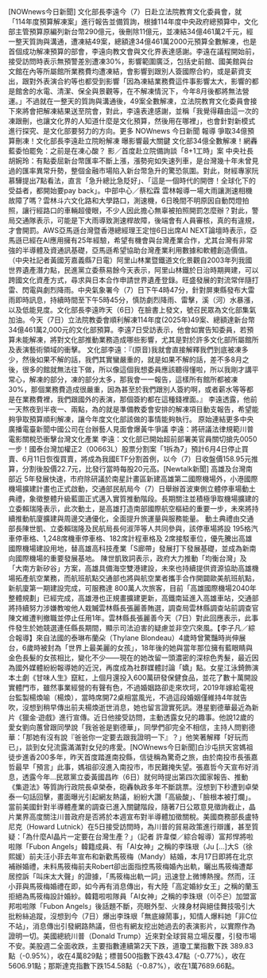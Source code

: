[NOWnews今日新聞] 文化部長李遠今（7）日赴立法院教育文化委員會，就「114年度預算解凍案」進行報告並備質詢，根據114年度中央政府總預算中，文化部主管預算原編列新台幣290億元，後刪除11億元，並凍結34億461萬2千元，經一整天質詢與溝通，遭凍結49案，總額達34億461萬2000元預算全數解凍，也是首個成功解凍預算的部會，李遠向教文會與文化界表達感謝。李遠在議程開始前，接受訪問時表示無預警差別遭凍30%，影響範圍廣泛，包括史前館、國美館與台文館在內等所屬館所業務費均遭凍結，會影響到跟別人簽國際合約，或是薪資支出，跟對外表演合約等也都受到影響「因為凍結業務費這件事影響太大，影響的都是館舍的水電、清潔、保全與景觀等，在不解凍情況下，今年8月後都將無法營運。」不過就在一整天的質詢與溝通後，49案全數解凍，立法院教育文化委員會接下來將會把解凍結果送至院會，對此，李遠表達感謝，並稱「我覺得藉由這一次的凍跟刪，也讓文化界的人知道什麼是文化預算，然後用在哪裡」，也會針對新模式進行探究、是文化部要努力的方向。更多 NOWnews 今日新聞 報導 爭取34億預算刪凍！文化部長李遠赴立院盼解凍 曝影響最大關鍵 文化部34億全數解凍！網轟藍委怕罷免：之前是在凍心酸？ 影／首度赴立院備詢談「8+1工時」案 中央社長胡婉玲：有點委屈新台幣匯率不斷上漲，漲勢宛如失速列車，是台灣幾十年未曾見過的匯率異常升勢，整個金融市場陷入新台幣急升的驚恐氛圍。對此，財經專家阮慕驊提出7點看法，直言「急升總比急貶好」、「這是一個時代的開啓！全球化下的受益者，都開始要pay back」。中部中心／蔡松霖 雲林報導一場大雨讓測速相機故障了嗎？雲林斗六文化路和大學路口，測速機，6日晚間不明原因自動閃燈拍照，讓行經路口的車輛超傻眼，不少人因此擔心無辜被拍照開罰怎麼辦？對此，警局交通隊表示，可能是下大雨導致測速桿故障，後端會有人員審核，真的有違規，才會開罰。AWS亞馬遜台灣暨香港總經理王定愷6日出席AI NEXT論壇時表示，亞馬遜已經在AI應用擁有25年經驗，希望有機會與台灣產業合作，尤其台灣有非常強的半導體及資通訊基礎，亞馬遜希望協助台灣產業利用數據和軟體創造價值。（中央社記者黃國芳嘉義縣7日電）阿里山林業暨鐵道文化景觀自2003年列我國世界遺產潛力點，民進黨立委蔡易餘今天表示，阿里山林鐵於日治時期興建，可以跨國文化資產方式，尋求與日本合作申請世界遺產登錄。旺盛發展的對流常伴隨打雷、閃電與劇烈降雨。中央氣象署今（7）日下午4時47分，針對屏東縣發布大雷雨即時訊息，持續時間至下午5時45分，慎防劇烈降雨、雷擊，溪（河）水暴漲，以及低能見度。文化部長李遠昨天（6日）在臉書上發文，號召民眾為文化部集氣加油。今天（7日）立法院教委會順利解凍114年度(2025年)49案、總額達新台幣34億461萬2,000元的文化部預算。李遠7日受訪表示，他會如實告知委員，若預算未能解凍，將對文化部推動業務造成哪些影響，尤其是對於許多文化部所屬館所及表演藝術領域的衝擊。 文化部李遠：『(原音)我就會直接解釋我們到底被凍多少，然後如果不解的話，我們其實蠻嚴重的，就是如果不解的話，差不多8月之後，很多的館就無法往下做，所以像這個我想委員應該聽得懂啦，所以我剛才講平常心，解凍的部分，凍的部分太多，那我會一一報告，這樣所有館所都被凍30%，那個業務費造成很嚴重，因為甚至於我們跟別人簽約啊，或者薪水等等都是在業務費裡，我們跟國外的表演，那個簽約都在這種錢裡面。』 李遠透露，他前一天熬夜到半夜一、兩點，為的就是準備教委會安排的解凍項目動支報告，希望能夠爭取預算順利解凍，讓今年度文化部該做的事情能夠執行。 原始連結更多中央廣播電臺新聞中國公司在台辦藝人見面會爆黃牛爭議 李遠：將研議法律規範川普電影關稅恐衝擊台灣文化產業 李遠：文化部已開始超前部署美官員關切搶先0050一步！國泰台灣加權正2（00663L）股票分割案「1拆為7」預計6月4日停止買賣、6月11日恢復買賣，將成為我國ETF分割首例，以今（7）日收盤價158.95元推算，分割後股價22.7元，比發行當時每股20元高。[Newtalk新聞] 高雄及台灣南部近 5年發展快速，市府除研議於南星計畫區新建高雄第二國際機場外，小港國際機場擴建計畫也正式啟動，交通部民航局今（7）日舉辦首波東側立體停車場動土典禮，象徵整體升級藍圖正式邁入實質推動階段。長期關注並積極爭取機場擴建的立委賴瑞隆表示，此次動土，是高雄打造南部國際航空樞紐的重要一步，未來將持續推動航廈擴建與周邊交通優化，全面提升旅運量與服務能量。 動土典禮由交通部長陳世凱、立委賴瑞隆及民航局長何淑萍等人共同參與，該停車場將設 195格汽車停車格、1,248席機車停車格、182席計程車格及 2席接駁車位，優先騰出高雄國際機場建設用地，替高雄高科技產業「S廊帶」發展打下發展基礎，並成為新南向國際機場的重要發展基地。 陳世凱致詞表示，政府大力推動「均衡台灣」及「大南方新矽谷」方案，高雄具備海空雙港建設，未來也持續提供資源協助高雄機場拓產航空業務，而航班航點交通部也將與航空業者攜手合作開闢歐美航班航點，新航廈第一期建設完成，可服務達 800萬人次旅客，目前「高雄國際機場2040年整體規劃」已經完成，高雄港也正規畫擴建更新，高鐵南延進入高雄車站，交通部將持續努力涉嫌教唆他人栽贓雲林縣長張麗善賄選，調查局雲林縣調查站前調查官陳文維遭判撤職並停止任用1年。雲林縣長張麗善今天（7日）對此回應表示，此事件發生於她競選連任縣長期間，顯示司法迫害的疑慮並非空穴來風。【李子凡／綜合報導】來自法國的泰琳布蘭朵（Thylane Blondeau）4歲時曾驚豔時尚伸展台，6歲時被封為「世界上最美麗的女孩」，18年後的她與當年那位擁有藍眼睛與金色長髮的女孩相比，變化不少——現在的她改留一頭濃密的深棕色秀髮，最近因為國外媒體紛紛報導她的近況，再度成為社群媒體討論「嬌」點。女星江泳錡飾演本土劇《甘味人生》竄紅，上個月還投入600萬研發保健食品，並花了數十萬開設實體門市，雖然事業經營的有聲有色，不過婚姻路卻走來坎坷，2019年嫁給電視台監製楊煥喻（楊煥），當時席開72桌相當風光，不過這段婚姻僅維持4年就告吹，沒想到稍早傳出前夫楊煥逝世消息，她也留言證實死訊。港星劉德華最近為新片《獵金·遊戲》進行宣傳。近日他接受訪問，主動透露女兒的趣事。他說12歲的愛女劉向蕙曾跟同學說「我爸爸是劉德華」，同學們卻完全不相信，主持人問劉德華：「那她有沒有說『爸爸你一定要去跟我證明一下』？」他笑著解釋「好玩而已」，談到女兒流露滿滿對女兒的疼愛。[NOWnews今日新聞]白沙屯拱天宮媽祖徒步進香200多年，昨天首度踏進南投縣，信徒稱為驚奇之旅，由於南投市長張嘉哲最早「預言」此事，媽祖卻沒進入南投市，市民難掩失望。張嘉哲今天宣布好消息，透露今年...民眾黨立委黃國昌昨（6日）就何時提出第四次國家報告、推動《集遊法》等質詢行政院長卓榮泰，砲轟執政多年不斷跳票。沒想到下秒遭到卓榮泰一句話回擊，畫面曝光引起網友熱議，紛紛大讚「高級酸」、「臉根本被打爛」。當前美國針對半導體產業的調查已進入關鍵階段，隨著7日公眾意見徵詢截止，晶片業界高度關注川普政府是否將於本週宣布對半導體加徵關稅。美國商務部長盧特尼克（Howard Lutnick）在5日接受訪問時，為川普的貿易政策進行辯護，甚至質疑：「為什麼AI晶片一定要在台灣生產？」（記者 許韋傑／綜合報導）富邦悍將啦啦隊「Fubon Angels」韓籍成員、有「AI女神」之稱的李珠珢（Ju […]大S（徐熙媛）前夫汪小菲去年宣布和新歡馬筱梅（Mandy）結婚，本月17日即將在北京補辦婚禮，未料馬筱梅前夫Robert卻出面指控馬筱梅婚內出軌，曬出馬筱梅遭鄰居控訴「叫床太大聲」的證據，「馬筱梅出軌一詞」迅速登上微博熱搜。然而，汪小菲與馬筱梅婚禮在即，如今再有消息傳出，有大陸「高定婚紗女王」之稱的蘭玉拒絕為馬筱梅設計婚紗。韓籍啦啦隊員「AI女神」之稱的李珠珢（이주은）加盟富邦啦啦隊「Fubon Angels」後話題不斷，亮眼外型、火辣身材與絕佳舞技吸引大批粉絲追蹤，沒想到今（7日）爆出李珠珢「無底線鬧事」，知情人爆料她「非C位不站」，消息傳出引發網路熱議，但也有網友挖出她過去的表演影片，以實際作為證明一切。美國總統川普（Donald Trump）近來對全球貿易立場反覆，引發市場不安。美股週二全面收跌，主要指數連續第2天下跌，道瓊工業指數下跌 389.83點（-0.95%），收在4萬829點；標普500指數下跌43.47點（-0.77%），收在5606.91點；那斯達克指數下跌154.58點（-0.87%），收在1萬7689.66點。